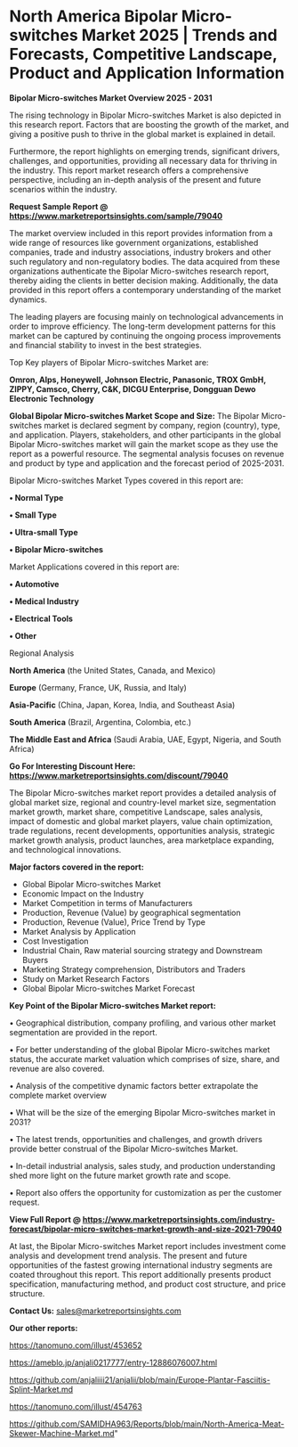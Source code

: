 # North America Bipolar Micro-switches Market 2025 | Trends and Forecasts, Competitive Landscape, Product and Application Information

<Strong> Bipolar Micro-switches Market Overview 2025 - 2031</strong>

The rising technology in Bipolar Micro-switches Market is also depicted in this research report. Factors that are boosting the growth of the market, and giving a positive push to thrive in the global market is explained in detail.

Furthermore, the report highlights on emerging trends, significant drivers, challenges, and opportunities, providing all necessary data for thriving in the industry. This report market research offers a comprehensive perspective, including an in-depth analysis of the present and future scenarios within the industry.

<strong>Request Sample Report @ <a href=https://www.marketreportsinsights.com/sample/79040>https://www.marketreportsinsights.com/sample/79040</a></strong>

The market overview included in this report provides information from a wide range of resources like government organizations, established companies, trade and industry associations, industry brokers and other such regulatory and non-regulatory bodies. The data acquired from these organizations authenticate the Bipolar Micro-switches research report, thereby aiding the clients in better decision making. Additionally, the data provided in this report offers a contemporary understanding of the market dynamics.

The leading players are focusing mainly on technological advancements in order to improve efficiency. The long-term development patterns for this market can be captured by continuing the ongoing process improvements and financial stability to invest in the best strategies.

Top Key players of Bipolar Micro-switches Market are:

<strong>Omron, Alps, Honeywell, Johnson Electric, Panasonic, TROX GmbH, ZIPPY, Camsco, Cherry, C&K, DICGU Enterprise, Dongguan Dewo Electronic Technology</strong>

<strong><b>Global Bipolar Micro-switches Market Scope and Size:</b></strong>
The Bipolar Micro-switches market is declared segment by company, region (country), type, and application. Players, stakeholders, and other participants in the global Bipolar Micro-switches market will gain the market scope as they use the report as a powerful resource. The segmental analysis focuses on revenue and product by type and application and the forecast period of 2025-2031.

Bipolar Micro-switches Market Types covered in this report are:

<strong>• Normal Type

• Small Type

• Ultra-small Type

• Bipolar Micro-switches</strong>

Market Applications covered in this report are:

<strong>• Automotive

• Medical Industry

• Electrical Tools

• Other</strong> 

Regional Analysis

<strong>North America</strong> (the United States, Canada, and Mexico)

<strong>Europe</strong> (Germany, France, UK, Russia, and Italy)

<strong>Asia-Pacific</strong> (China, Japan, Korea, India, and Southeast Asia)

<strong>South America</strong> (Brazil, Argentina, Colombia, etc.)

<strong>The Middle East and Africa</strong> (Saudi Arabia, UAE, Egypt, Nigeria, and South Africa)

<strong>Go For Interesting Discount Here: <a href=https://www.marketreportsinsights.com/discount/79040>https://www.marketreportsinsights.com/discount/79040</a></strong>

The Bipolar Micro-switches market report provides a detailed analysis of global market size, regional and country-level market size, segmentation market growth, market share, competitive Landscape, sales analysis, impact of domestic and global market players, value chain optimization, trade regulations, recent developments, opportunities analysis, strategic market growth analysis, product launches, area marketplace expanding, and technological innovations.

<strong><b>Major factors covered in the report:</b></strong>
<ul>
  <li>Global Bipolar Micro-switches Market </li>
  <li>Economic Impact on the Industry</li>
  <li>Market Competition in terms of Manufacturers</li>
  <li>Production, Revenue (Value) by geographical segmentation</li>
  <li>Production, Revenue (Value), Price Trend by Type</li>
  <li>Market Analysis by Application</li>
  <li>Cost Investigation</li>
  <li>Industrial Chain, Raw material sourcing strategy and Downstream Buyers</li>
  <li>Marketing Strategy comprehension, Distributors and Traders</li>
  <li>Study on Market Research Factors</li>
  <li>Global Bipolar Micro-switches Market Forecast</li>
</ul>

<strong><b>Key Point of the Bipolar Micro-switches Market report:</b></strong>

• Geographical distribution, company profiling, and various other market segmentation are provided in the report.

• For better understanding of the global Bipolar Micro-switches market status, the accurate market valuation which comprises of size, share, and revenue are also covered.

• Analysis of the competitive dynamic factors better extrapolate the complete market overview

• What will be the size of the emerging Bipolar Micro-switches market in 2031?

• The latest trends, opportunities and challenges, and growth drivers provide better construal of the Bipolar Micro-switches Market.

• In-detail industrial analysis, sales study, and production understanding shed more light on the future market growth rate and scope.

• Report also offers the opportunity for customization as per the customer request.

<strong><b>View Full Report @ <a href=https://www.marketreportsinsights.com/industry-forecast/bipolar-micro-switches-market-growth-and-size-2021-79040>https://www.marketreportsinsights.com/industry-forecast/bipolar-micro-switches-market-growth-and-size-2021-79040</a></b></strong>


At last, the Bipolar Micro-switches Market report includes investment come analysis and development trend analysis. The present and future opportunities of the fastest growing international industry segments are coated throughout this report. This report additionally presents product specification, manufacturing method, and product cost structure, and price structure.

<strong>Contact Us:</strong>
sales@marketreportsinsights.com

<strong>Our other reports:</strong>

<a href=https://tanomuno.com/illust/453652>https://tanomuno.com/illust/453652</a>

<a href=https://ameblo.jp/anjali0217777/entry-12886076007.html>https://ameblo.jp/anjali0217777/entry-12886076007.html</a>

<a href=https://github.com/anjaliiii21/anjalii/blob/main/Europe-Plantar-Fasciitis-Splint-Market.md>https://github.com/anjaliiii21/anjalii/blob/main/Europe-Plantar-Fasciitis-Splint-Market.md</a>

<a href=https://tanomuno.com/illust/454763>https://tanomuno.com/illust/454763</a>

<a href=https://github.com/SAMIDHA963/Reports/blob/main/North-America-Meat-Skewer-Machine-Market.md>https://github.com/SAMIDHA963/Reports/blob/main/North-America-Meat-Skewer-Machine-Market.md</a>"
